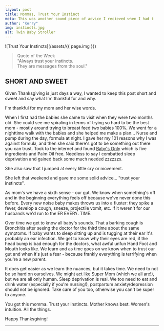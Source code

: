 ```yaml
---
layout: post
title: Mommas, Trust Your Instinct
meta: This was another sound piece of advice I recieved when I had t
author: "Kerry"
img: instincts.jpg
alt: Twin Baby Stroller
---
```


![Trust Your Instincts](/assets/{{ page.img }})

> Quote of the Week <br> "Always trust your instincts.<br>They are messages from the soul."

## SHORT AND SWEET

Given Thanksgiving is just days a way, I wanted to keep this post short and sweet and say what I'm thankful for and why.

I'm thankful for my mom and her wise words.

When I first had the babies she came to visit when they were two months old. She could see me spiraling in terms of trying so hard to be the best mom - mostly around trying to breast feed two babies 100%. We went for a nighttime walk with the babies and she helped me make a plan... Nurse and pump during the day, formula at night. I gave her my 101 reasons why I was against formula, and then she said there's got to be something out there you can trust. Took to the internet and found [Baby's Only](https://amzn.to/2DM9gUP) which is five ingredients and Palm Oil free. Needless to say I combatted sleep deprivation and gained back some much needed zzzzzzs.

She also saw that I jumped at every little cry or movement.

She left that weekend and gave me some solid advice... "trust your instincts".

As mom's we have a sixth sense - our gut. We know when something's off and in the beginning everything feels off because we've never done this before. Every new noise baby makes throws us into a fluster: they spike a fever, develop a cough, sneeze, projectile vomit, etc. If it weren't for our husbands we'd run to the ER EVERY. TIME.

Over time we get to know all baby's sounds. That a barking cough is Bronchitis after seeing the doctor for the third time about the same symptoms. If baby wants to sleep sitting up and is tugging at their ear it's probably an ear infection. We get to know why their eyes are red, if the head bump is bad enough for the doctors, what awful unfun Hand Foot and Mouth looks like. We learn and as time goes on we know when to trust our gut and when it's just a fear - because frankly everything is terrifying when you're a new parent.

It does get easier as we learn the nuances, but it takes time. We need to not be so hard on ourselves. We might act like Super Mom (which we all are!), but we are all only human. Sleep deprivation is real. We too need to eat and drink water (especially if you're nursing!), postpartum anxiety/depression should not be ignored. Take care of you too, otherwise you can't be super to anyone.

You got this momma. Trust your instincts. Mother knows best. Women's intuition. All the things.

Happy Thanksgiving!

---
